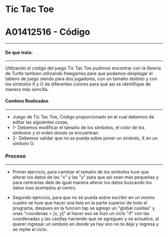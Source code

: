 # Tic Tac Toe 
# A01412516 - Código
---
#### De que trata:
---
Utilizando el código del juego Tic Tac Toe pudimos encontrar con la libreria de Turtle tambien utilizando freegames para que podamos desplegar el tablero de juego siendo para dos jugadores, con un tamaño distinto y con los símbolos X y O de diferentes colores para que asi se identifique de manera más sencilla. 

#### Cambios Realizados
---
- Juego de Tic Tac Toe, Código proporcionado en el cual debemos de editar las siguientes cosas,
- 1- Debemos modificar el tamaño de los simbolos, el color de los símbolos y el orden donde se encuentran.
- 2- Debemos validar que no se pueda sobre poner un simbolo, X en un simbolo O. 

### Proceso
---
- Primer ejercicio, para cambiar el tamaño de los simbolos tuve que alterar los datos de las "x" y las "y" para que asi sean más pequeñas y para centrarlas debi de igual manera alterar los datos buscando los datos mas acertados al centro. 

- Segundo ejercicio, para que no se pueda sobre escribir en un mismo cuadro se tuve que hacer una lista en la parte superior de todo el programa, despues en la funcion tap se agrego un "global casillas" y unas "coordenas = [x, y]"  al hacer eso se hizo un ciclo "if" con las coordenadas y las casillas haciendo que se agreguen y se actualice, al querer ingresar un simbolo en donde ya hay uno no te deja y regresa y se repite el ciclo. 
